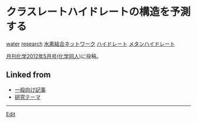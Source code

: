 # クラスレートハイドレートの構造を予測する

[water](water.md) [research](research.md) [水素結合ネットワーク](水素結合ネットワーク.md) [ハイドレート](ハイドレート.md) [メタンハイドレート](メタンハイドレート.md)

[月刊化学2012年5月号(化学同人)](https://www.kagakudojin.co.jp/book/b100534.html)に投稿。



## Linked from

* [一般向け記事](一般向け記事.md)
* [研究テーマ](研究テーマ.md)


----
[Edit](https://github.com/vitroid/vitroid.github.io/blob/master/MD/クラスレートハイドレートの構造を予測する.md)
